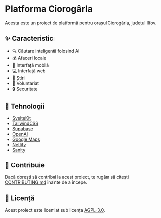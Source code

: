 # Platforma Ciorogârla

Acesta este un proiect de platformă pentru orașul Ciorogârla, județul Ilfov.

## :sparkles: Caracteristici

-   :mag: Căutare inteligentă folosind AI
-   :moneybag: Afaceri locale
-   :iphone: Interfață mobilă
-   :computer: Interfață web
-   :newspaper: Știri
-   :handshake: Voluntariat
-   :lock: Securitate

## :rocket: Tehnologii

-   [SvelteKit](https://kit.svelte.dev/)
-   [TailwindCSS](https://tailwindcss.com/)
-   [Supabase](https://supabase.com/)
-   [OpenAI](https://openai.com/)
-   [Google Maps](https://developers.google.com/maps/documentation/javascript/overview)
-   [Netlify](https://www.netlify.com/)
-   [Sanity](https://www.sanity.io/)

## :construction_worker: Contribuie

Dacă dorești să contribui la acest proiect, te rugăm să citești [CONTRIBUTING.md](CONTRIBUTING.md) înainte de a începe.

## :page_facing_up: Licență

Acest proiect este licențiat sub licența [AGPL-3.0](/LICENSE).
